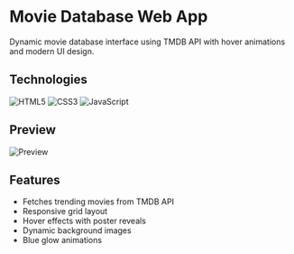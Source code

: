 # Movie Database Web App

Dynamic movie database interface using TMDB API with hover animations and modern UI design.

## Technologies
![HTML5](https://img.shields.io/badge/HTML5-E34F26?style=flat&logo=html5&logoColor=white)
![CSS3](https://img.shields.io/badge/CSS3-1572B6?style=flat&logo=css3&logoColor=white)
![JavaScript](https://img.shields.io/badge/JavaScript-F7DF1E?style=flat&logo=javascript&logoColor=black)

## Preview
![Preview](preview.gif)


## Features
- Fetches trending movies from TMDB API
- Responsive grid layout
- Hover effects with poster reveals
- Dynamic background images
- Blue glow animations



